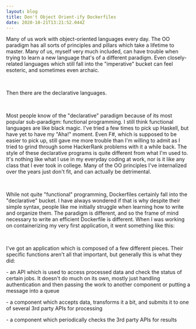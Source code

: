 ```yaml
---
layout: blog
title: Don't Object Orient-ify Dockerfiles
date: 2020-10-21T13:21:52.044Z
---
```

Many of us work with object-oriented languages every day. The OO paradigm has all sorts of principles and pillars which take a lifetime to master. Many of us, myself very much included, can have trouble when trying to learn a new language that's of a different paradigm. Even closely-related languages which still fall into the "imperative" bucket can feel esoteric, and sometimes even archaic.

<br>

Then there are the declarative languages.

<br>

Most people know of the "declarative" paradigm because of its most popular sub-paradigm: functional programming. I still think functional languages are like black magic. I've tried a few times to pick up Haskell, but have yet to have my "Aha!" moment. Even F#, which is supposed to be easier to pick up, still gave me more trouble than I'm willing to admit as I tried to grind through some HackerRank problems with it a while back. The style of these declarative programs is quite different from what I'm used to. It's nothing like what I use in my everyday coding at work, nor is it like any class that I ever took in college. Many of the OO principles I've internalized over the years just don't fit, and can actually be detrimental.

<br>

While not quite "functional" programming, Dockerfiles certainly fall into the "declarative" bucket. I have always wondered if that is why despite their simple syntax, people like me initially struggle when learning how to write and organize them. The paradigm is different, and so the frame of mind necessary to write an efficient Dockerfile is different. When I was working on containerizing my very first application, it went something like this:

<br>

I've got an application which is composed of a few different pieces. Their specific functions aren't all that important, but generally this is what they did:

\- an API which is used to access processed data and check the status of certain jobs. It doesn't do much on its own, mostly just handling authentication and then passing the work to another component or putting a message into a queue

\- a component which accepts data, transforms it a bit, and submits it to one of several 3rd party APIs for processing

\- a component which periodically checks the 3rd party APIs for results